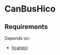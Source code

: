 # CanBusHico


## Requirements
Depends on:
- [hcanpci](http://robots.uc3m.es/gitbook-installation-guides/install-hcanpci.html)
